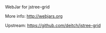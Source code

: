 WebJar for jstree-grid

More info: http://webjars.org

Upstream: https://github.com/deitch/jstree-grid
